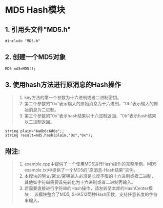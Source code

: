 # MD5 Hash模块

   ## 1. 引用头文件"MD5.h"
    #include "MD5.h"

   ## 2. 创建一个MD5对象
    MD5 md5=MD5();

   ## 3. 使用hash方法进行原消息的Hash操作
   > 1. key方法的第一个参数为十六进制或者二进制密钥。
   > 2. 第二个参数的"0x"表示输入的原始消息为十六进制，"0b"表示输入的原始消息为二进制。
   > 3. 第三个参数的"0x"表示hash结果以十六进制返回，"0b"表示hash结果以二进制返回。
   
    string plain="6a6b6c6d6e";;   
    string result=md5.hash(plain,"0x","0x");


   ## 附注: 
   > 1. example.cpp中提供了一个使用MD5进行Hash操作的完整示例。MD5 example.txt中提供了一个MD5的"原消息-Hash结果"实例。
   > 2. 本模块的明文/密文/密钥输入必须是长度不限的十六进制或者二进制，其他如字符串需要首先转化为十六进制或者二进制再输入。
   > 3. 若需要直接进行字符串的Hash操作，请左转至本库的HashCenter模块：
       该模块整合了MD5, SHA512两种Hash函数，支持任意长度的字符串输入。
